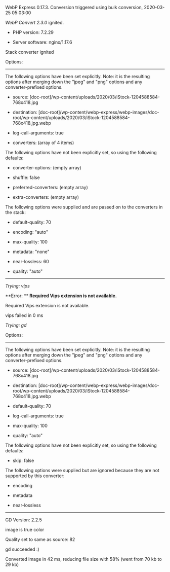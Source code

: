 WebP Express 0.17.3. Conversion triggered using bulk conversion, 2020-03-25 05:03:00

*WebP Convert 2.3.0*  ignited.
- PHP version: 7.2.29
- Server software: nginx/1.17.6

Stack converter ignited

Options:
------------
The following options have been set explicitly. Note: it is the resulting options after merging down the "jpeg" and "png" options and any converter-prefixed options.
- source: [doc-root]/wp-content/uploads/2020/03/iStock-1204588584-768x418.jpg
- destination: [doc-root]/wp-content/webp-express/webp-images/doc-root/wp-content/uploads/2020/03/iStock-1204588584-768x418.jpg.webp
- log-call-arguments: true
- converters: (array of 4 items)

The following options have not been explicitly set, so using the following defaults:
- converter-options: (empty array)
- shuffle: false
- preferred-converters: (empty array)
- extra-converters: (empty array)

The following options were supplied and are passed on to the converters in the stack:
- default-quality: 70
- encoding: "auto"
- max-quality: 100
- metadata: "none"
- near-lossless: 60
- quality: "auto"
------------


*Trying: vips* 

**Error: ** **Required Vips extension is not available.** 
Required Vips extension is not available.
vips failed in 0 ms

*Trying: gd* 

Options:
------------
The following options have been set explicitly. Note: it is the resulting options after merging down the "jpeg" and "png" options and any converter-prefixed options.
- source: [doc-root]/wp-content/uploads/2020/03/iStock-1204588584-768x418.jpg
- destination: [doc-root]/wp-content/webp-express/webp-images/doc-root/wp-content/uploads/2020/03/iStock-1204588584-768x418.jpg.webp
- default-quality: 70
- log-call-arguments: true
- max-quality: 100
- quality: "auto"

The following options have not been explicitly set, so using the following defaults:
- skip: false

The following options were supplied but are ignored because they are not supported by this converter:
- encoding
- metadata
- near-lossless
------------

GD Version: 2.2.5
image is true color
Quality set to same as source: 82
gd succeeded :)

Converted image in 42 ms, reducing file size with 58% (went from 70 kb to 29 kb)
